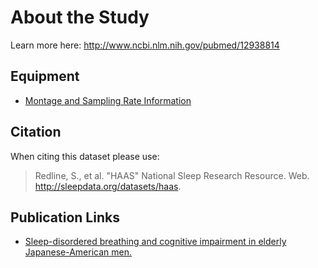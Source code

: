 # About the Study

Learn more here: http://www.ncbi.nlm.nih.gov/pubmed/12938814

## Equipment
- [Montage and Sampling Rate Information](:pages_path:/equipment/montage-and-sampling-rate-information.md)

## Citation

When citing this dataset please use:

> Redline, S., et al. "HAAS" National Sleep Research Resource. Web. http://sleepdata.org/datasets/haas.

## Publication Links

- [Sleep-disordered breathing and cognitive impairment in elderly Japanese-American men.](http://www.ncbi.nlm.nih.gov/pubmed/12938814)
